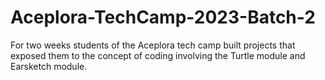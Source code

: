 # Aceplora-TechCamp-2023-Batch-2
For two weeks students of the Aceplora tech camp built projects that exposed them to the concept of coding involving the Turtle module and Earsketch module. 

